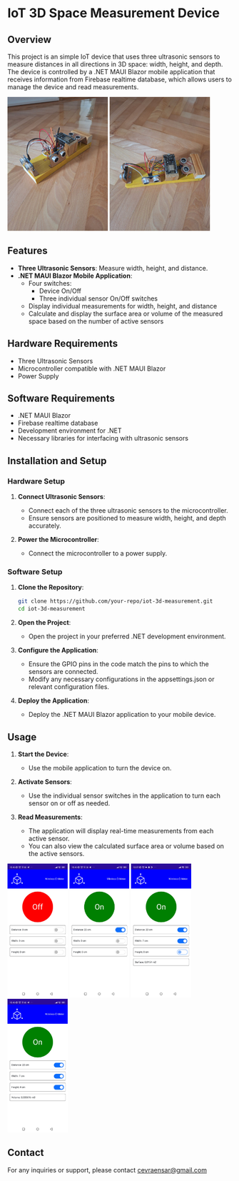 # IoT 3D Space Measurement Device

## Overview

This project is an simple IoT device that uses three ultrasonic sensors to measure distances in all directions in 3D space: width, height, and depth. The device is controlled by a .NET MAUI Blazor mobile application that receives information from Firebase realtime database, which allows users to manage the device and read measurements.
<div display:flex>
  <img src="images/Device_picture_2.jpg" height="300px"/>
  <img src="images/Device_picture_3.jpg" height="300px"/>
</div>

## Features

- **Three Ultrasonic Sensors**: Measure width, height, and distance.
- **.NET MAUI Blazor Mobile Application**: 
  - Four switches: 
    - Device On/Off
    - Three individual sensor On/Off switches
  - Display individual measurements for width, height, and distance
  - Calculate and display the surface area or volume of the measured space based on the number of active sensors

## Hardware Requirements

- Three Ultrasonic Sensors
- Microcontroller compatible with .NET MAUI Blazor 
- Power Supply

## Software Requirements

- .NET MAUI Blazor
- Firebase realtime database
- Development environment for .NET 
- Necessary libraries for interfacing with ultrasonic sensors

## Installation and Setup

### Hardware Setup

1. **Connect Ultrasonic Sensors**:
    - Connect each of the three ultrasonic sensors to the microcontroller.
    - Ensure sensors are positioned to measure width, height, and depth accurately.

2. **Power the Microcontroller**:
    - Connect the microcontroller to a power supply.

### Software Setup

1. **Clone the Repository**:
    ```sh
    git clone https://github.com/your-repo/iot-3d-measurement.git
    cd iot-3d-measurement
    ```

2. **Open the Project**:
    - Open the project in your preferred .NET development environment.

3. **Configure the Application**:
    - Ensure the GPIO pins in the code match the pins to which the sensors are connected.
    - Modify any necessary configurations in the appsettings.json or relevant configuration files.

4. **Deploy the Application**:
    - Deploy the .NET MAUI Blazor application to your mobile device.

## Usage

1. **Start the Device**:
    - Use the mobile application to turn the device on.

2. **Activate Sensors**:
    - Use the individual sensor switches in the application to turn each sensor on or off as needed.

3. **Read Measurements**:
    - The application will display real-time measurements from each active sensor.
    - You can also view the calculated surface area or volume based on the active sensors.
<div display:flex>
  <img src="images/Application_screenshot_0.jpg" height="300px"/>
  <img src="images/Application_screenshot_1.jpg" height="300px"/>
  <img src="images/Application_screenshot_2.jpg" height="300px"/>
  <img src="images/Application_screenshot_3.jpg" height="300px"/>
</div>



## Contact

For any inquiries or support, please contact cevraensar@gmail.com
